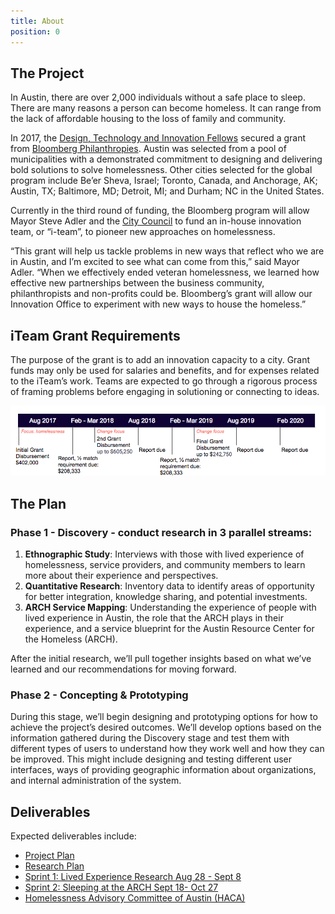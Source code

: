 ```yaml
---
title: About
position: 0
---
```


## The Project

In Austin, there are over 2,000 individuals without a safe place to sleep. There are many reasons a person can become homeless. It can range from the lack of affordable housing to the loss of family and community.

In 2017, the [Design, Technology and Innovation Fellows](https://cityofaustin.github.io/innovation-fellows/) secured a grant from [Bloomberg Philanthropies](https://www.bloomberg.org/program/government-innovation/innovation-teams/#overview.). Austin was selected from a pool of municipalities with a demonstrated commitment to designing and delivering bold solutions to solve homelessness. Other cities selected for the global program include Be’er Sheva, Israel; Toronto, Canada, and Anchorage, AK; Austin, TX; Baltimore, MD; Detroit, MI; and Durham; NC in the United States.

Currently in the third round of funding, the Bloomberg program will allow Mayor Steve Adler and the [City Council](https://austintexas.gov/) to fund an in-house innovation team, or “i-team”, to pioneer new approaches on homelessness.

“This grant will help us tackle problems in new ways that reflect who we are in Austin, and I’m excited to see what can come from this,” said Mayor Adler. “When we effectively ended veteran homelessness, we learned how effective new partnerships between the business community, philanthropists and non-profits could be. Bloomberg’s grant will allow our Innovation Office to experiment with new ways to house the homeless.”


## iTeam Grant Requirements

The purpose of the grant is to add an innovation capacity to a city. Grant funds may only be used for salaries and benefits, and for expenses related to the iTeam’s work. Teams are expected to go through a rigorous process of framing problems before engaging in solutioning or connecting to ideas. 

![iTeam Grant Requirements Timeline](/assets/img/projects/bloomberg-iteam/iteam-grant-requirement-timeline.png)


## The Plan

### Phase 1 - Discovery - conduct research in 3 parallel streams: 

1. **Ethnographic Study**: Interviews with those with lived experience of homelessness, service providers, and community members to learn more about their experience and perspectives. 
2. **Quantitative Research**: Inventory data to identify areas of opportunity for better integration, knowledge sharing, and potential investments. 
3. **ARCH Service Mapping**: Understanding the experience of people with lived experience in Austin, the role that the ARCH plays in their experience, and a service blueprint for the Austin Resource Center for the Homeless (ARCH). 

After the initial research, we’ll pull together insights based on what we’ve learned and our recommendations for moving forward. 

### Phase 2 - Concepting & Prototyping

During this stage, we’ll begin designing and prototyping options for how to achieve the project’s desired outcomes. We’ll develop options based on the information gathered during the Discovery stage and test them with different types of users to understand how they work well and how they can be improved. This might include designing and testing different user interfaces, ways of providing geographic information about organizations, and internal administration of the system.

## Deliverables

Expected deliverables include:

* [Project Plan](https://docs.google.com/document/d/17_YGSKrM8yVcdg8krNv0atT8g034LNwdS_jSN2Kp26s/edit?usp=sharing)
* [Research Plan](https://docs.google.com/document/d/1By9fQ2VHCA_XXeU2h9K3SAikTs5D4o47_sjU3xogUT0/edit?usp=sharing)
* [Sprint 1: Lived Experience Research Aug 28 - Sept 8](https://docs.google.com/document/d/1Ou0MFxoZL80ZeuPqwHALJL7ygwQE4c0bkEciv2wyJpk/edit?usp=sharing)
* [Sprint 2: Sleeping at the ARCH Sept 18- Oct 27](https://docs.google.com/document/d/1e5RWiWoOHIDItWDwGZFA-_vmLULtygoTEesatGNcA-g/edit?usp=sharing)
* [Homelessness Advisory Committee of Austin (HACA)](http://projects.austintexas.io/projects/bloomberg-iteam/about/HACA/)

